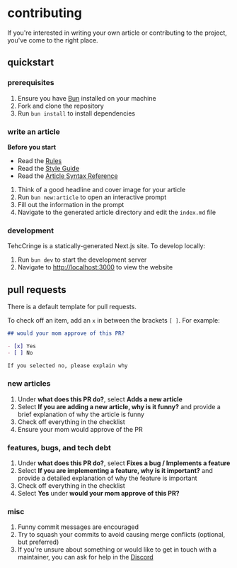 # contributing

If you're interested in writing your own article or contributing to the project, you've come to the right place.

## quickstart

### prerequisites

1. Ensure you have [Bun](https://bun.sh) installed on your machine
2. Fork and clone the repository
3. Run `bun install` to install dependencies

### write an article

**Before you start**

- Read the [Rules](rules.md)
- Read the [Style Guide](style-guide.md)
- Read the [Article Syntax Reference](syntax.md)

1. Think of a good headline and cover image for your article
2. Run `bun new:article` to open an interactive prompt
3. Fill out the information in the prompt
4. Navigate to the generated article directory and edit the `index.md` file

### development

TehcCringe is a statically-generated Next.js site. To develop locally:

1. Run `bun dev` to start the development server
2. Navigate to [http://localhost:3000](http://localhost:3000) to view the website

## pull requests

There is a default template for pull requests.

To check off an item, add an `x` in between the brackets `[ ]`. For example:

```md
## would your mom approve of this PR?

- [x] Yes 
- [ ] No

If you selected no, please explain why
```

### new articles

1. Under **what does this PR do?**, select **Adds a new article**
2. Select **If you are adding a new article, why is it funny?** and provide a brief explanation of why the article is funny
3. Check off everything in the checklist
4. Ensure your mom would approve of the PR

### features, bugs, and tech debt

1. Under **what does this PR do?**, select **Fixes a bug / Implements a feature**
2. Select **If you are implementing a feature, why is it important?** and provide a detailed explanation of why the feature is important
3. Check off everything in the checklist
4. Select **Yes** under **would your mom approve of this PR?**

### misc

1. Funny commit messages are encouraged
2. Try to squash your commits to avoid causing merge conflicts (optional, but preferred)
3. If you're unsure about something or would like to get in touch with a maintainer, you can ask for help in the [Discord](https://tehccringe.com/discord)
